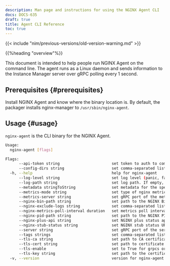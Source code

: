 ```yaml
---
description: Man page and instructions for using the NGINX Agent CLI
docs: DOCS-635
draft: true
title: Agent CLI Reference
toc: true
---
```


{{< include "nim/previous-versions/old-version-warning.md" >}}

{{%heading "overview"%}}

This document is intended to help people run NGINX Agent on the command line. The agent runs as a Linux daemon and sends information to the Instance Manager server over gRPC polling every 1 second.

## Prerequisites {#prerequisites}

Install NGINX Agent and know where the binary location is. By default, the packager installs nginx-manager to `/usr/sbin/nginx-agent`.

## Usage {#usage}

`nginx-agent` is the CLI binary for the NGINX Agent.

```bash
Usage:
  nginx-agent [flags]

Flags:
      --api-token string                       set token to auth to commander & metrics service
      --config-dirs string                     set comma-separated list of allowed config directories (default "/etc/nginx")
  -h, --help                                   help for nginx-agent
      --log-level string                       set log level (panic, fatal, error, info, debug, trace, info) (default "info")
      --log-path string                        set log path. If empty, logs only to stdout/stderr instead (default "/var/log/nginx-agent")
      --metadata stringToString                set metadata for the specific instance/machine. Each entry is a key/value pair separated by an equals sign. (default [])
      --metrics-mode string                    set type of nginx metrics collected (nim, controller) (default "nim")
      --metrics-server string                  set gRPC port of the metrics server to connect to
      --nginx-bin-path string                  set path to the NGINX Binary
      --nginx-exclude-logs string              set comma-separated list of NGINX access log paths to exclude from metrics
      --nginx-metrics-poll-interval duration   set metrics poll interval (default 1s)
      --nginx-pid-path string                  set path to the NGINX PID file
      --nginx-plus-api string                  set NGINX plus status api URL (see nginx.org/r/api)
      --nginx-stub-status string               set NGINX stub status URL (see: nginx.org/r/stub_status)
      --server string                          set gRPC port of the server to connect to (default "localhost:10000")
      --tags strings                           set comma-separated list of tags for this specific instance / machine for inventory purposes
      --tls-ca string                          set path to CA certificate file
      --tls-cert string                        set path to certificate file
      --tls-enable                             set to True for grpcs or False for offloading grpc without encrypting grpcs on nginx-manager. Omit for no encryption.
      --tls-key string                         set path to the certificate key file
  -v, --version                                version for nginx-agent
```

